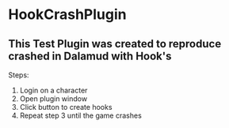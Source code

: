 # HookCrashPlugin

## This Test Plugin was created to reproduce crashed in Dalamud with Hook's

Steps:
1. Login on a character
2. Open plugin window
3. Click button to create hooks
4. Repeat step 3 until the game crashes
